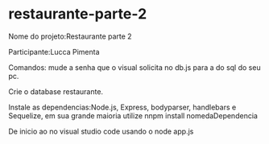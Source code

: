 # restaurante-parte-2

Nome do projeto:Restaurante parte 2

Participante:Lucca Pimenta

Comandos: mude a senha que o visual solicita no db.js para a do sql do seu pc.

Crie o database restaurante.

Instale as dependencias:Node.js, Express, bodyparser, handlebars e Sequelize, em sua grande maioria utilize nnpm install nomedaDependencia

De inicio ao no visual studio code usando o node app.js
